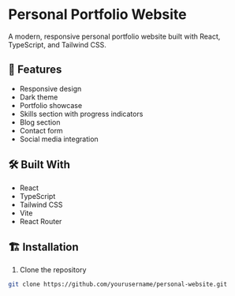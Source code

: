 # Personal Portfolio Website

A modern, responsive personal portfolio website built with React, TypeScript, and Tailwind CSS.

## 🚀 Features

- Responsive design
- Dark theme
- Portfolio showcase
- Skills section with progress indicators
- Blog section
- Contact form
- Social media integration

## 🛠️ Built With

- React
- TypeScript
- Tailwind CSS
- Vite
- React Router

## 🏗️ Installation

1. Clone the repository
```bash
git clone https://github.com/yourusername/personal-website.git
```
